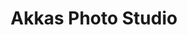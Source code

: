 ---
title: "Akkas Photo Studio"
url: /karachi/akkas-photo-studio-100-pib-colony-main-rd-pib-colony/
shop: photo
---